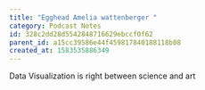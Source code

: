```yaml
---
title: "Egghead Amelia wattenberger "
category: Podcast Notes
id: 328c2dd28d5542848716629ebccf0f62
parent_id: a15cc39586e44f459817840188118b08
created_at: 1583535886349
---
```


Data Visualization is right between science and art 

    